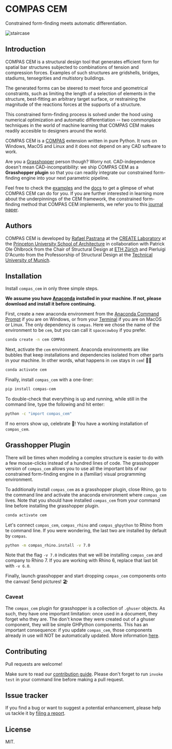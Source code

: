 # COMPAS CEM

Constrained form-finding meets automatic differentiation.

![staircase](./docs/_images/staircase_24_fps_128_colors.gif)

## Introduction

COMPAS CEM is a structural design tool that generates efficient form for spatial bar structures subjected to combinations of tension and compression forces.
Examples of such structures are gridshells, bridges, stadiums, tensegrities and multistory buildings.

The generated forms can be steered to meet force and geometrical constraints, such as limiting the length of a selection of elements in the structure, best-fitting an arbitrary target surface, or restraining the magnitude of the reactions forces at the supports of a structure. 

This constrained form-finding process is solved under the hood using numerical optimization and automatic differentiation -- two commonplace techniques in the world of machine learning that COMPAS CEM makes readily accesible to designers around the world.

COMPAS CEM is a [COMPAS](https://compas.dev) extension written in pure Python. It runs on Windows, MacOS and Linux and it does not depend on any CAD software to work.

Are you a [Grasshopper](https://grasshopper3d.com) person though? Worry not. CAD-independence doesn't mean CAD-incompatibility: we ship COMPAS CEM as a **Grasshopper plugin** so that you can readily integrate our constrained form-finding engine into your next parametric pipeline.

Feel free to check the [examples](https://github.com/arpastrana/compas_cem/tree/master/examples/) and the [docs](https://arpastrana.github.io/compas_cem) to get a glimpse of what COMPAS CEM can do for you.
If you are further interested in learning more about the underpinnings of the CEM framework, the constrained form-finding method that COMPAS CEM implements, we refer you to this [journal paper](https://www.sciencedirect.com/science/article/abs/pii/S0010448519305342).

## Authors

COMPAS CEM is developed by [Rafael Pastrana](https://pastrana.xyz) at the [CREATE Laboratory](https://createlaboratory.org) at the [Princeton University School of Architecture](https://soa.princeton.edu/) in collaboration with Patrick Ole Ohlbrock from the Chair of Structural Design at [ETH Zürich](http://www.schwartz.arch.ethz.ch/) and Pierluigi D'Acunto from the Professorship of Structural Design at the [Technical University of Munich](https://www.tum.de/en/).

## Installation

Install `compas_cem` in only three simple steps.

**We assume you have [Anaconda](https://www.anaconda.com/) installed in your machine. If not, please download and install it before continuing.**

First, create a new anaconda environment from the [Anaconda Command Prompt](https://stackoverflow.com/questions/37993175/difference-between-command-prompt-and-anaconda-prompt) if you are on Windows, or from your [Terminal](https://towardsdatascience.com/a-quick-guide-to-using-command-line-terminal-96815b97b955) if you are on MacOS or Linux. 
The only dependency is `compas`.
Here we chose the name of the environment to be `cem`, but you can call it `spacecowboy` if you prefer.

```bash
conda create -n cem COMPAS
```

Next, activate the `cem` environment. Anaconda environments are like bubbles that keep installations and dependencies isolated from other parts in your machine. In other words, what happens in `cem` stays in `cem`! 🕺🏻

```bash
conda activate cem
```

Finally, install `compas_cem` with a one-liner:

```bash
pip install compas-cem
```

To double-check that everything is up and running, while still in the command line, type the following and hit enter:

```bash
python -c "import compas_cem"
```

If no errors show up, celebrate 🎉! You have a working installation of `compas_cem`.

## Grasshopper Plugin

There will be times when modeling a complex structure is easier to do with a few mouse-clicks instead of a hundred lines of code.
The grasshopper version of `compas_cem` allows you to use all the important bits of our constrained form-finding engine in a (familiar) visual programming environment. 

To additionally install `compas_cem` as a grasshopper plugin, close Rhino, go to the command line and activate the anaconda environment where `compas_cem` lives. Note that you should have installed `compas_cem` from your command line before installing the grasshopper plugin. 

```bash
conda activate cem
```
Let's connect ``compas_cem``, ``compas_rhino`` and ``compas_ghpython`` to Rhino from te command line. 
If you were wondering, the last two are installed by default by ``compas``.

```bash
python -m compas_rhino.install -v 7.0
```

Note that the flag `-v 7.0` indicates that we will be installing `compas_cem` and company to Rhino 7.
If you are working with Rhino 6, replace that last bit with `-v 6.0`.

Finally, launch grasshopper and start dropping `compas_cem` components onto the canvas! Send pictures! 🏖 

### Caveat

The `compas_cem` plugin for grasshopper is a collection of `.ghuser` objects. As such, they have one important limitation: once used in a document, they forget who they are. The don't know they were created out of a ghuser component, they will be simple GHPython components. This has an important consequence: if you update `compas_cem`, those components already in use will NOT be automatically updated. More information [here](https://github.com/compas-dev/compas-actions.ghpython_components).

## Contributing

Pull requests are welcome!

Make sure to read our [contribution guide](https://github.com/arpastrana/compas_cem/tree/master/CONTRIBUTING.md).
Please don't forget to run ``invoke test`` in your command line before making a pull request.

## Issue tracker

If you find a bug or want to suggest a potential enhancement,
please help us tackle it by [filing a report](https://github.com/arpastrana/compas_cem/issues).

## License

MIT.
